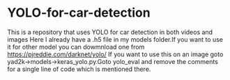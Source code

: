 # YOLO-for-car-detection
This is a repository that uses YOLO for car detection in both videos and images
Here I already have a .h5 file in my models folder.If you want to use it for other model you can dowmnload one from https://pjreddie.com/darknet/yolo/
If you want to use this on an image goto yad2k->models->keras_yolo.py.Goto yolo_eval and remove the comments for a single line of code which is mentioned there.
